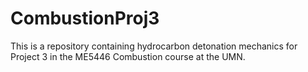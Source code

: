 # CombustionProj3

This is a repository containing hydrocarbon detonation mechanics for Project 3 in the ME5446 Combustion course at the UMN.
